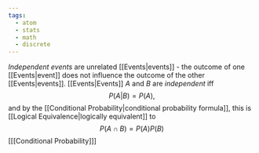 ```yaml
---
tags:
  - atom
  - stats
  - math
  - discrete
---
```

*Independent events* are unrelated [[Events|events]] - the outcome of one [[Events|event]] does not influence the outcome of the other [[Events|events]].
[[Events|Events]] $A$ and $B$ are *independent* iff
$$P(A|B) = P(A),$$
and by the [[Conditional Probability|conditional probability formula]], this is [[Logical Equivalence|logically equivalent]] to
$$P(A \cap B) = P(A) P(B)$$
\[[[Conditional Probability]]\]
